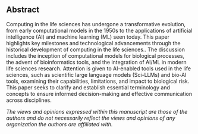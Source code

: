 ## Abstract 

Computing in the life sciences has undergone a transformative evolution, from early computational models in the 1950s to the applications of artificial intelligence (AI) and machine learning (ML) seen today. This paper highlights key milestones and technological advancements  through the historical development of computing in the life sciences.. The discussion includes the inception of computational models for biological processes, the advent of bioinformatics tools, and the integration of AI/ML in modern life sciences research. Attention is given to AI-enabled tools used in the life sciences, such as scientific large language models (Sci-LLMs) and bio-AI tools, examining their capabilities, limitations, and  impact to biological risk. This paper seeks to clarify and establish essential terminology and concepts to ensure informed decision-making and effective communication across disciplines.

*The views and opinions expressed within this manuscript are those of the authors and do not necessarily reflect the views and opinions of any organization the authors are affiliated with.*

